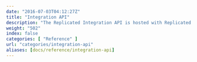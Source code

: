 ```yaml
---
date: "2016-07-03T04:12:27Z"
title: "Integration API"
description: "The Replicated Integration API is hosted with Replicated’s on-prem daemon and allows your services to call and be called by the local Replicated server."
weight: "502"
index: false
categories: [ "Reference" ]
url: "categories/integration-api"
aliases: [docs/reference/integration-api]
---
```

